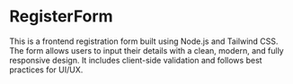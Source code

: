 # RegisterForm
This is a frontend registration form built using Node.js and Tailwind CSS. The form allows users to input their details with a clean, modern, and fully responsive design. It includes client-side validation and follows best practices for UI/UX.
